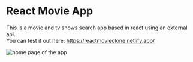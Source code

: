 # React Movie App

This is a movie and tv shows search app based in react using an external api. <br>
You can test it out here: https://reactmovieclone.netlify.app/

![home page of the app]('./public/homepage.png')


